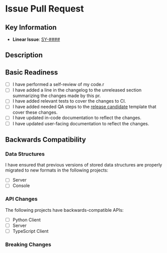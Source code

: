 # Issue Pull Request

## Key Information

<!-- Edit the list below with the proper issue number and link -->

- **Linear Issue**: [SY-####](https://linear.app/synnax/issue/)

## Description

<!-- Write a short (2-3 sentence) description describing the changes. -->

## Basic Readiness

- [ ] I have performed a self-review of my code.r
- [ ] I have added a line in the changelog to the unreleased section summarizing the changes made by this pr.
- [ ] I have added relevant tests to cover the changes to CI.
- [ ] I have added needed QA steps to the [release candidate](/synnaxlabs/synnax/blob/main/.github/PULL_REQUEST_TEMPLATE/rc.md) template that cover these changes.
- [ ] I have updated in-code documentation to reflect the changes.
- [ ] I have updated user-facing documentation to reflect the changes.

## Backwards Compatibility

### Data Structures

I have ensured that previous versions of stored data structures are properly migrated to new formats in the following projects:

- [ ] Server
- [ ] Console

### API Changes

The following projects have backwards-compatible APIs:

- [ ] Python Client
- [ ] Server
- [ ] TypeScript Client

### Breaking Changes

<!-- If anything in this section is not true, list all breaking changes. -->
